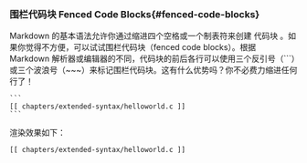 ### 围栏代码块 Fenced Code Blocks{#fenced-code-blocks}

Markdown 的基本语法允许你通过缩进四个空格或一个制表符来创建 代码块 。如果你觉得不方便，可以试试围栏代码块（fenced code blocks）。根据 Markdown 解析器或编辑器的不同，代码块的前后各行可以使用三个反引号（```）或三个波浪号（~~~）来标记围栏代码块。这有什么优势吗？你不必费力缩进任何行了！

````
```
[[ chapters/extended-syntax/helloworld.c ]]
```
````

渲染效果如下：

```
[[ chapters/extended-syntax/helloworld.c ]]
```
